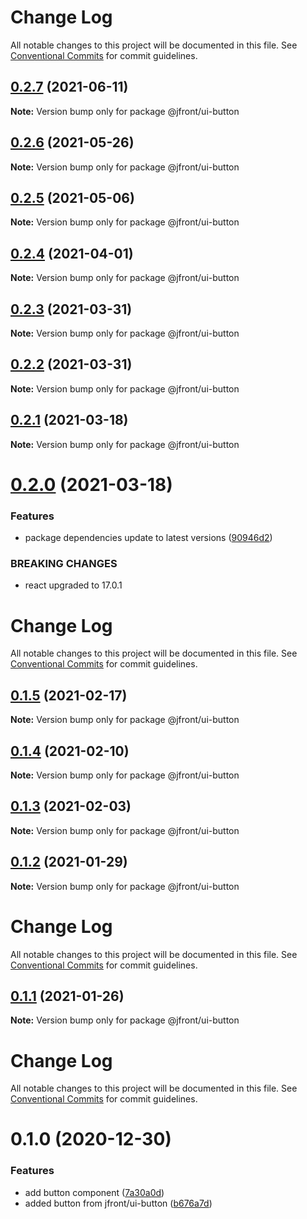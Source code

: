 # Change Log

All notable changes to this project will be documented in this file.
See [Conventional Commits](https://conventionalcommits.org) for commit guidelines.

## [0.2.7](https://github.com/Jepria/jfront-ui/compare/@jfront/ui-button@0.2.6...@jfront/ui-button@0.2.7) (2021-06-11)

**Note:** Version bump only for package @jfront/ui-button





## [0.2.6](https://github.com/Jepria/jfront-ui/compare/@jfront/ui-button@0.2.5...@jfront/ui-button@0.2.6) (2021-05-26)

**Note:** Version bump only for package @jfront/ui-button





## [0.2.5](https://github.com/Jepria/jfront-ui/compare/@jfront/ui-button@0.2.4...@jfront/ui-button@0.2.5) (2021-05-06)

**Note:** Version bump only for package @jfront/ui-button





## [0.2.4](https://github.com/Jepria/jfront-ui/compare/@jfront/ui-button@0.2.3...@jfront/ui-button@0.2.4) (2021-04-01)

**Note:** Version bump only for package @jfront/ui-button





## [0.2.3](https://github.com/Jepria/jfront-ui/compare/@jfront/ui-button@0.2.2...@jfront/ui-button@0.2.3) (2021-03-31)

**Note:** Version bump only for package @jfront/ui-button





## [0.2.2](https://github.com/Jepria/jfront-ui/compare/@jfront/ui-button@0.2.1...@jfront/ui-button@0.2.2) (2021-03-31)

**Note:** Version bump only for package @jfront/ui-button





## [0.2.1](https://github.com/Jepria/jfront-ui/compare/@jfront/ui-button@0.2.0...@jfront/ui-button@0.2.1) (2021-03-18)

**Note:** Version bump only for package @jfront/ui-button





# [0.2.0](https://github.com/Jepria/jfront-ui/compare/@jfront/ui-button@0.1.5...@jfront/ui-button@0.2.0) (2021-03-18)


### Features

* package dependencies update to latest versions ([90946d2](https://github.com/Jepria/jfront-ui/commit/90946d25fcb08fc77e4b143567963682f8ff3d2b))


### BREAKING CHANGES

* react upgraded to 17.0.1





# Change Log

All notable changes to this project will be documented in this file. See
[Conventional Commits](https://conventionalcommits.org) for commit guidelines.

## [0.1.5](https://github.com/Jepria/jfront-ui/compare/@jfront/ui-button@0.1.4...@jfront/ui-button@0.1.5) (2021-02-17)

**Note:** Version bump only for package @jfront/ui-button

## [0.1.4](https://github.com/Jepria/jfront-ui/compare/@jfront/ui-button@0.1.3...@jfront/ui-button@0.1.4) (2021-02-10)

**Note:** Version bump only for package @jfront/ui-button

## [0.1.3](https://github.com/Jepria/jfront-ui/compare/@jfront/ui-button@0.1.2...@jfront/ui-button@0.1.3) (2021-02-03)

**Note:** Version bump only for package @jfront/ui-button

## [0.1.2](https://github.com/Jepria/jfront-ui/compare/@jfront/ui-button@0.1.1...@jfront/ui-button@0.1.2) (2021-01-29)

**Note:** Version bump only for package @jfront/ui-button

# Change Log

All notable changes to this project will be documented in this file. See
[Conventional Commits](https://conventionalcommits.org) for commit guidelines.

## [0.1.1](https://github.com/Jepria/jfront-ui/compare/@jfront/ui-button@0.1.0...@jfront/ui-button@0.1.1) (2021-01-26)

**Note:** Version bump only for package @jfront/ui-button

# Change Log

All notable changes to this project will be documented in this file. See
[Conventional Commits](https://conventionalcommits.org) for commit guidelines.

# 0.1.0 (2020-12-30)

### Features

- add button component
  ([7a30a0d](https://github.com/Jepria/jfront-ui/commit/7a30a0d6823a1a705dfef9cd145e3ba7cf26f919))
- added button from jfront/ui-button
  ([b676a7d](https://github.com/Jepria/jfront-ui/commit/b676a7d6e6e3d6ad4ed039384a0bc4485ea2c7ae))
